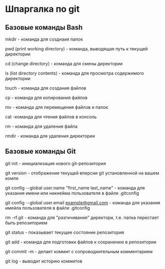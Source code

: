 # Шпаргалка по git
## Базовые команды Bash

mkdir - команда для созднаия папок

pwd (print working directory) - команда, выводящая путь к текущей директории

cd (change directory) - команда для смены директории

ls (list directory contents) - команда для просмотра содержимого директории

touch - команда для создания файлов

cp - команда для копирования файлов

mv - команда для перемещения файлов и папок

cat -команда для чтения файлов в консоль

rm - команда для удаления файла

rmdir - команда для удаления директории

## Базовые команды Git

git init - инициализация нового git-репозитория

git version - отображение текущей вперсии git установленной на вашем компе

git config --global user.name "first_name last_name" - команда для указания имени или никнейма пользователя в файле .gitconfig

git config --global user.email example@gmail.com - команда для указания имейла пользователя в файле .gitconfig

rm -rf.git - команда для "разгичивания" директори, т.е. папка перестает быть репозиторием

git status - показывает текущее состояние репозитория

git add - команда для подготовки файлов к сохранению в репозитории

git commit -m - делает коммит с сопроводиительным комментарием

git log - выводит историю коммитов

